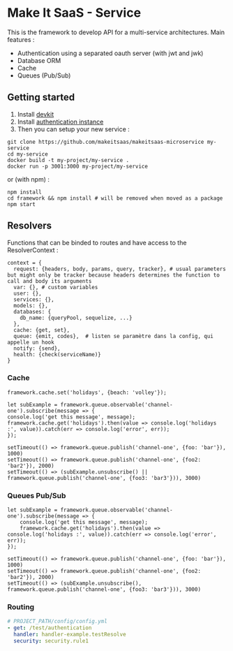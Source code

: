 # Make It SaaS - Service

This is the framework to develop API for a multi-service architectures. Main features :
* Authentication using a separated oauth server (with jwt and jwk)
* Database ORM
* Cache
* Queues (Pub/Sub)

## Getting started

1. Install [devkit](https://github.com/makeitsaas/makeitsaas-devkit)
2. Install [authentication instance](https://github.com/makeitsaas/makeitsaas-auth-instance)
3. Then you can setup your new service :

```
git clone https://github.com/makeitsaas/makeitsaas-microservice my-service
cd my-service
docker build -t my-project/my-service .
docker run -p 3001:3000 my-project/my-service
```

or (with npm) :

```
npm install
cd framework && npm install # will be removed when moved as a package
npm start
```

## Resolvers

Functions that can be binded to routes and have access to the ResolverContext :

```
context = {
  request: {headers, body, params, query, tracker}, # usual parameters but might only be tracker because headers determines the function to call and body its arguments
  var: {}, # custom variables
  user: {},
  services: {},
  models: {},
  databases: {
    db_name: {queryPool, sequelize, ...}
  },
  cache: {get, set},
  queue: {emit, codes},  # listen se paramètre dans la config, qui appelle un hook
  notify: {send},
  health: {check(serviceName)}
}
```


### Cache

```
framework.cache.set('holidays', {beach: 'volley'});

let subExample = framework.queue.observable('channel-one').subscribe(message => {
console.log('get this message', message);
framework.cache.get('holidays').then(value => console.log('holidays :', value)).catch(err => console.log('error', err));
});

setTimeout(() => framework.queue.publish('channel-one', {foo: 'bar'}), 1000)
setTimeout(() => framework.queue.publish('channel-one', {foo2: 'bar2'}), 2000)
setTimeout(() => (subExample.unsubscribe() || framework.queue.publish('channel-one', {foo3: 'bar3'})), 3000)
```

### Queues Pub/Sub

```
let subExample = framework.queue.observable('channel-one').subscribe(message => {
    console.log('get this message', message);
    framework.cache.get('holidays').then(value => console.log('holidays :', value)).catch(err => console.log('error', err));
});

setTimeout(() => framework.queue.publish('channel-one', {foo: 'bar'}), 1000)
setTimeout(() => framework.queue.publish('channel-one', {foo2: 'bar2'}), 2000)
setTimeout(() => (subExample.unsubscribe(), framework.queue.publish('channel-one', {foo3: 'bar3'})), 3000)
```


### Routing

```yaml
# PROJECT_PATH/config/config.yml
- get: /test/authentication
  handler: handler-example.testResolve
  security: security.rule1
```

